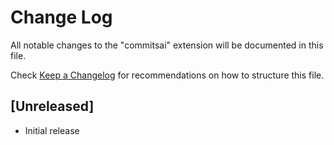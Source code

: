 # Change Log

All notable changes to the "commitsai" extension will be documented in this file.

Check [Keep a Changelog](http://keepachangelog.com/) for recommendations on how to structure this file.

## [Unreleased]

- Initial release